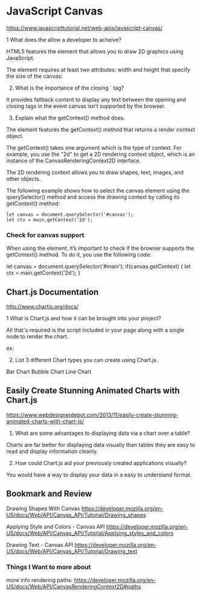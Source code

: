 # JavaScript Canvas
https://www.javascripttutorial.net/web-apis/javascript-canvas/


1 What does the <canvas> allow a developer to acheive?


HTML5 features the <canvas> element that allows you to draw 2D graphics using JavaScript.

The <canvas> element requires at least two attributes: width and height that specify the size of the canvas:

<canvas width="500" height="300" id="canvas"></canvas>



2. What is the importance of the closing `</canvas> tag?

It provides fallback content to display any text between the opening and closing tags in the event canvas isn't supported by the browser.


3. Explain what the getContext() method does.

The <canvas> element features the getContext() method that returns a render context object.

The getContext() takes one argument which is the type of context. For example, you use the "2d" to get a 2D rendering context object, which is an instance of the CanvasRenderingContext2D interface.

The 2D rendering context allows you to draw shapes, text, images, and other objects.

The following example shows how to select the canvas element using the querySelector() method and access the drawing context by calling its getContext() method:

    let canvas = document.querySelector('#canvas');
    let ctx = main.getContext('2d');


### Check for canvas support
When using the <canvas> element, it’s important to check if the browser supports the getContext() method. To do it, you use the following code:

let canvas = document.querySelector('#main');
if(canvas.getContext) {
   let ctx = main.getContext('2d');
}

## Chart.js Documentation
http://www.chartjs.org/docs/


1 What is Chart.js and how it can be brought into your project?

All that's required is the script included in your page along with a single <canvas> node to render the chart.

ex:
<canvas id="myChart" width="400" height="400"></canvas>
<script>
const ctx = document.getElementById('myChart').getContext('2d');
const myChart = new Chart(ctx, {
    type: 'bar',
    data: {
        labels: ['Red', 'Blue', 'Yellow', 'Green', 'Purple', 'Orange'],
        datasets: [{
            label: '# of Votes',
            data: [12, 19, 3, 5, 2, 3],
            backgroundColor: [
                'rgba(255, 99, 132, 0.2)',
                'rgba(54, 162, 235, 0.2)',
                'rgba(255, 206, 86, 0.2)',
                'rgba(75, 192, 192, 0.2)',
                'rgba(153, 102, 255, 0.2)',
                'rgba(255, 159, 64, 0.2)'
            ],
            borderColor: [
                'rgba(255, 99, 132, 1)',
                'rgba(54, 162, 235, 1)',
                'rgba(255, 206, 86, 1)',
                'rgba(75, 192, 192, 1)',
                'rgba(153, 102, 255, 1)',
                'rgba(255, 159, 64, 1)'
            ],
            borderWidth: 1
        }]
    },
    options: {
        scales: {
            y: {
                beginAtZero: true
            }
        }
    }
});
</script>



2. List 3 different Chart types you can create using Chart.js.

Bar Chart
Bubble Chart 
Line Chart


## Easily Create Stunning Animated Charts with Chart.js
https://www.webdesignerdepot.com/2013/11/easily-create-stunning-animated-charts-with-chart-js/


1. What are some advantages to displaying data via a chart over a table?

Charts are far better for displaying data visually than tables they are easy to read and display information cleanly.


2. How could Chart.js aid your previously created applications visually?

You would have a way to display your data in a easy to understand format. 


## Bookmark and Review

Drawing Shapes With Canvas  https://developer.mozilla.org/en-US/docs/Web/API/Canvas_API/Tutorial/Drawing_shapes

Applying Style and Colors - Canvas API   https://developer.mozilla.org/en-US/docs/Web/API/Canvas_API/Tutorial/Applying_styles_and_colors

Drawing Text - Canvas API  https://developer.mozilla.org/en-US/docs/Web/API/Canvas_API/Tutorial/Drawing_text


### Things I Want to more about

<!DOCTYPE html>
<html lang="en">
    <head>
        <meta charset="utf-8" />
        <title>Chart.js demo</title>
        <!-- import plugin script -->
        <script src='Chart.min.js'></script>
    </head>
    <body>
        <!-- line chart canvas element -->
        <canvas id="buyers" width="600" height="400"></canvas>
        <!-- pie chart canvas element -->
        <canvas id="countries" width="600" height="400"></canvas>
        <!-- bar chart canvas element -->
        <canvas id="income" width="600" height="400"></canvas>
        <script>
            // line chart data
            var buyerData = {
                labels : ["January","February","March","April","May","June"],
                datasets : [
                {
                    fillColor : "rgba(172,194,132,0.4)",
                    strokeColor : "#ACC26D",
                    pointColor : "#fff",
                    pointStrokeColor : "#9DB86D",
                    data : [203,156,99,251,305,247]
                }
            ]
            }
            // get line chart canvas
            var buyers = document.getElementById('buyers').getContext('2d');
            // draw line chart
            new Chart(buyers).Line(buyerData);
            // pie chart data
            var pieData = [
                {
                    value: 20,
                    color:"#878BB6"
                },
                {
                    value : 40,
                    color : "#4ACAB4"
                },
                {
                    value : 10,
                    color : "#FF8153"
                },
                {
                    value : 30,
                    color : "#FFEA88"
                }
            ];
            // pie chart options
            var pieOptions = {
                 segmentShowStroke : false,
                 animateScale : true
            }
            // get pie chart canvas
            var countries= document.getElementById("countries").getContext("2d");
            // draw pie chart
            new Chart(countries).Pie(pieData, pieOptions);
            // bar chart data
            var barData = {
                labels : ["January","February","March","April","May","June"],
                datasets : [
                    {
                        fillColor : "#48A497",
                        strokeColor : "#48A4D1",
                        data : [456,479,324,569,702,600]
                    },
                    {
                        fillColor : "rgba(73,188,170,0.4)",
                        strokeColor : "rgba(72,174,209,0.4)",
                        data : [364,504,605,400,345,320]
                    }
                ]
            }
            // get bar chart canvas
            var income = document.getElementById("income").getContext("2d");
            // draw bar chart
            new Chart(income).Bar(barData);
        </script>
    </body>
</html>

more info rendering paths:
https://developer.mozilla.org/en-US/docs/Web/API/CanvasRenderingContext2D#paths